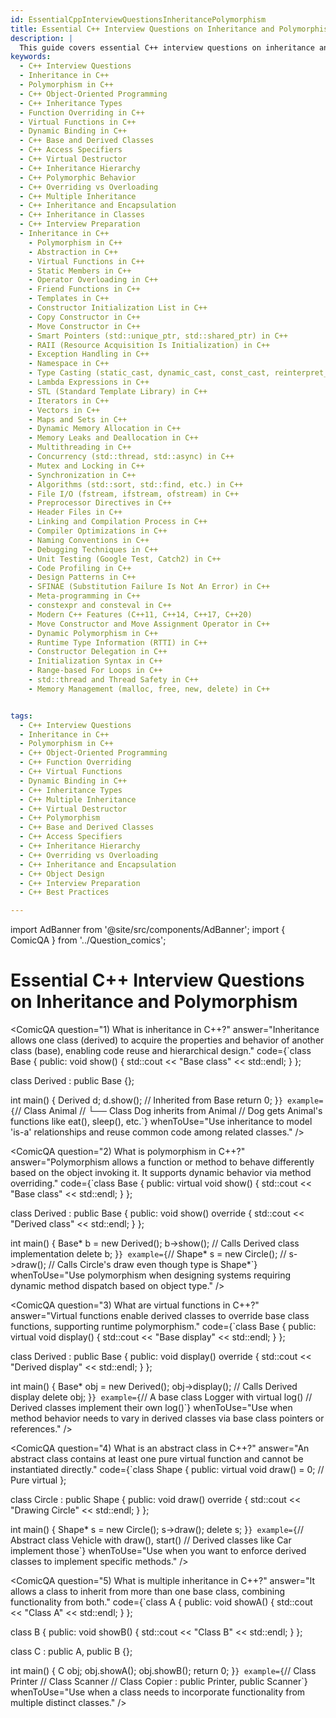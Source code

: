 ```yaml
---
id: EssentialCppInterviewQuestionsInheritancePolymorphism
title: Essential C++ Interview Questions on Inheritance and Polymorphism
description: |
  This guide covers essential C++ interview questions on inheritance and polymorphism, two of the core concepts of object-oriented programming (OOP). Learn about different types of inheritance (single, multiple, multilevel, hierarchical) and how polymorphism allows you to write flexible and reusable code. Understand the implementation of virtual functions, function overriding, and dynamic binding in C++ to prepare for technical interviews.
keywords:
  - C++ Interview Questions
  - Inheritance in C++
  - Polymorphism in C++
  - C++ Object-Oriented Programming
  - C++ Inheritance Types
  - Function Overriding in C++
  - Virtual Functions in C++
  - Dynamic Binding in C++
  - C++ Base and Derived Classes
  - C++ Access Specifiers
  - C++ Virtual Destructor
  - C++ Inheritance Hierarchy
  - C++ Polymorphic Behavior
  - C++ Overriding vs Overloading
  - C++ Multiple Inheritance
  - C++ Inheritance and Encapsulation
  - C++ Inheritance in Classes
  - C++ Interview Preparation
  - Inheritance in C++
    - Polymorphism in C++
    - Abstraction in C++
    - Virtual Functions in C++
    - Static Members in C++
    - Operator Overloading in C++
    - Friend Functions in C++
    - Templates in C++
    - Constructor Initialization List in C++
    - Copy Constructor in C++
    - Move Constructor in C++
    - Smart Pointers (std::unique_ptr, std::shared_ptr) in C++
    - RAII (Resource Acquisition Is Initialization) in C++
    - Exception Handling in C++
    - Namespace in C++
    - Type Casting (static_cast, dynamic_cast, const_cast, reinterpret_cast) in C++
    - Lambda Expressions in C++
    - STL (Standard Template Library) in C++
    - Iterators in C++
    - Vectors in C++
    - Maps and Sets in C++
    - Dynamic Memory Allocation in C++
    - Memory Leaks and Deallocation in C++
    - Multithreading in C++
    - Concurrency (std::thread, std::async) in C++
    - Mutex and Locking in C++
    - Synchronization in C++
    - Algorithms (std::sort, std::find, etc.) in C++
    - File I/O (fstream, ifstream, ofstream) in C++
    - Preprocessor Directives in C++
    - Header Files in C++
    - Linking and Compilation Process in C++
    - Compiler Optimizations in C++
    - Naming Conventions in C++
    - Debugging Techniques in C++
    - Unit Testing (Google Test, Catch2) in C++
    - Code Profiling in C++
    - Design Patterns in C++
    - SFINAE (Substitution Failure Is Not An Error) in C++
    - Meta-programming in C++
    - constexpr and consteval in C++
    - Modern C++ Features (C++11, C++14, C++17, C++20)
    - Move Constructor and Move Assignment Operator in C++
    - Dynamic Polymorphism in C++
    - Runtime Type Information (RTTI) in C++
    - Constructor Delegation in C++
    - Initialization Syntax in C++
    - Range-based For Loops in C++
    - std::thread and Thread Safety in C++
    - Memory Management (malloc, free, new, delete) in C++


tags:
  - C++ Interview Questions
  - Inheritance in C++
  - Polymorphism in C++
  - C++ Object-Oriented Programming
  - C++ Function Overriding
  - C++ Virtual Functions
  - Dynamic Binding in C++
  - C++ Inheritance Types
  - C++ Multiple Inheritance
  - C++ Virtual Destructor
  - C++ Polymorphism
  - C++ Base and Derived Classes
  - C++ Access Specifiers
  - C++ Inheritance Hierarchy
  - C++ Overriding vs Overloading
  - C++ Inheritance and Encapsulation
  - C++ Object Design
  - C++ Interview Preparation
  - C++ Best Practices

---
```

import AdBanner from '@site/src/components/AdBanner';
import { ComicQA } from '../Question_comics';

<div>
    <AdBanner />
</div>


# **Essential C++ Interview Questions on Inheritance and Polymorphism**
<ComicQA
  question="1) What is inheritance in C++?"
  answer="Inheritance allows one class (derived) to acquire the properties and behavior of another class (base), enabling code reuse and hierarchical design."
  code={`class Base {
  public:
    void show() { std::cout << "Base class" << std::endl; }
};

class Derived : public Base {};

int main() {
  Derived d;
  d.show();  // Inherited from Base
  return 0;
}`}
  example={`// Class Animal
// └── Class Dog inherits from Animal
// Dog gets Animal's functions like eat(), sleep(), etc.`}
  whenToUse="Use inheritance to model 'is-a' relationships and reuse common code among related classes."
/>

<ComicQA
  question="2) What is polymorphism in C++?"
  answer="Polymorphism allows a function or method to behave differently based on the object invoking it. It supports dynamic behavior via method overriding."
  code={`class Base {
  public:
    virtual void show() { std::cout << "Base class" << std::endl; }
};

class Derived : public Base {
  public:
    void show() override { std::cout << "Derived class" << std::endl; }
};

int main() {
  Base* b = new Derived();
  b->show();  // Calls Derived class implementation
  delete b;
}`}
  example={`// Shape* s = new Circle();
// s->draw();  // Calls Circle's draw even though type is Shape*`}
  whenToUse="Use polymorphism when designing systems requiring dynamic method dispatch based on object type."
/>

<ComicQA
  question="3) What are virtual functions in C++?"
  answer="Virtual functions enable derived classes to override base class functions, supporting runtime polymorphism."
  code={`class Base {
  public:
    virtual void display() { std::cout << "Base display" << std::endl; }
};

class Derived : public Base {
  public:
    void display() override { std::cout << "Derived display" << std::endl; }
};

int main() {
  Base* obj = new Derived();
  obj->display();  // Calls Derived display
  delete obj;
}`}
  example={`// A base class Logger with virtual log()
// Derived classes implement their own log()`}
  whenToUse="Use when method behavior needs to vary in derived classes via base class pointers or references."
/>

<ComicQA
  question="4) What is an abstract class in C++?"
  answer="An abstract class contains at least one pure virtual function and cannot be instantiated directly."
  code={`class Shape {
  public:
    virtual void draw() = 0;  // Pure virtual
};

class Circle : public Shape {
  public:
    void draw() override { std::cout << "Drawing Circle" << std::endl; }
};

int main() {
  Shape* s = new Circle();
  s->draw();
  delete s;
}`}
  example={`// Abstract class Vehicle with draw(), start()
// Derived classes like Car implement those`}
  whenToUse="Use when you want to enforce derived classes to implement specific methods."
/>

<ComicQA
  question="5) What is multiple inheritance in C++?"
  answer="It allows a class to inherit from more than one base class, combining functionality from both."
  code={`class A {
  public:
    void showA() { std::cout << "Class A" << std::endl; }
};

class B {
  public:
    void showB() { std::cout << "Class B" << std::endl; }
};

class C : public A, public B {};

int main() {
  C obj;
  obj.showA();
  obj.showB();
  return 0;
}`}
  example={`// Class Printer
// Class Scanner
// Class Copier : public Printer, public Scanner`}
  whenToUse="Use when a class needs to incorporate functionality from multiple distinct classes."
/>

